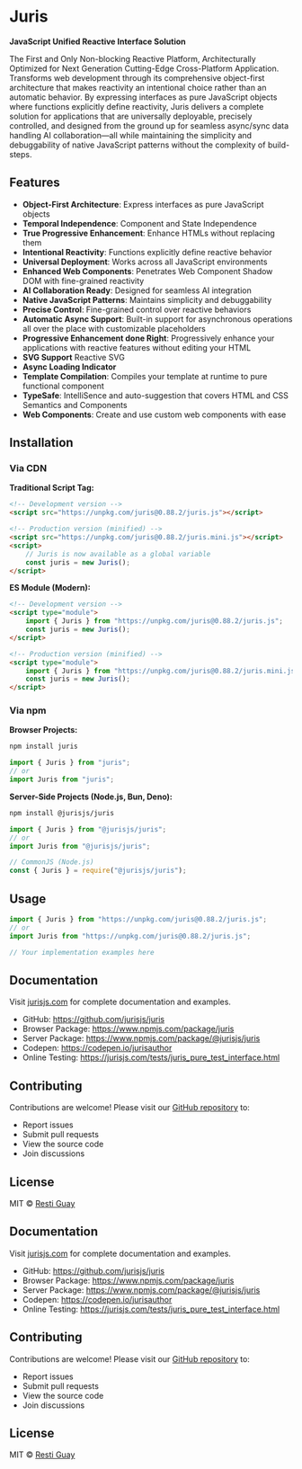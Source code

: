 # Juris

**JavaScript Unified Reactive Interface Solution**

The First and Only Non-blocking Reactive Platform, Architecturally Optimized for Next Generation Cutting-Edge Cross-Platform Application.
Transforms web development through its comprehensive object-first architecture that makes reactivity an intentional choice rather than an automatic behavior. By expressing interfaces as pure JavaScript objects where functions explicitly define reactivity, Juris delivers a complete solution for applications that are universally deployable, precisely controlled, and designed from the ground up for seamless async/sync data handling AI collaboration—all while maintaining the simplicity and debuggability of native JavaScript patterns without the complexity of build-steps.

## Features

- **Object-First Architecture**: Express interfaces as pure JavaScript objects
- **Temporal Independence**: Component and State Independence
- **True Progressive Enhancement**: Enhance HTMLs without replacing them
- **Intentional Reactivity**: Functions explicitly define reactive behavior
- **Universal Deployment**: Works across all JavaScript environments
- **Enhanced Web Components**: Penetrates Web Component Shadow DOM with fine-grained reactivity
- **AI Collaboration Ready**: Designed for seamless AI integration
- **Native JavaScript Patterns**: Maintains simplicity and debuggability
- **Precise Control**: Fine-grained control over reactive behaviors
- **Automatic Async Support**: Built-in support for asynchronous operations all over the place with customizable placeholders
- **Progressive Enhancement done Right**: Progressively enhance your applications with reactive features without editing your HTML
- **SVG Support** Reactive SVG
- **Async Loading Indicator**
- **Template Compilation**: Compiles your template at runtime to pure functional component
- **TypeSafe**: IntelliSence and auto-suggestion that covers HTML and CSS Semantics and Components
- **Web Components**: Create and use custom web components with ease

## Installation

### Via CDN

**Traditional Script Tag:**

```html
<!-- Development version -->
<script src="https://unpkg.com/juris@0.88.2/juris.js"></script>

<!-- Production version (minified) -->
<script src="https://unpkg.com/juris@0.88.2/juris.mini.js"></script>
<script>
	// Juris is now available as a global variable
	const juris = new Juris();
</script>
```

**ES Module (Modern):**

```html
<!-- Development version -->
<script type="module">
	import { Juris } from "https://unpkg.com/juris@0.88.2/juris.js";
	const juris = new Juris();
</script>

<!-- Production version (minified) -->
<script type="module">
	import { Juris } from "https://unpkg.com/juris@0.88.2/juris.mini.js";
	const juris = new Juris();
</script>
```

### Via npm

**Browser Projects:**
```bash
npm install juris
```

```javascript
import { Juris } from "juris";
// or
import Juris from "juris";
```

**Server-Side Projects (Node.js, Bun, Deno):**
```bash
npm install @jurisjs/juris
```

```javascript
import { Juris } from "@jurisjs/juris";
// or
import Juris from "@jurisjs/juris";

// CommonJS (Node.js)
const { Juris } = require("@jurisjs/juris");
```

## Usage

```javascript
import { Juris } from "https://unpkg.com/juris@0.88.2/juris.js";
// or
import Juris from "https://unpkg.com/juris@0.88.2/juris.js";

// Your implementation examples here
```

## Documentation

Visit [jurisjs.com](https://jurisjs.com) for complete documentation and examples.

- GitHub: https://github.com/jurisjs/juris
- Browser Package: https://www.npmjs.com/package/juris
- Server Package: https://www.npmjs.com/package/@jurisjs/juris
- Codepen: https://codepen.io/jurisauthor
- Online Testing: https://jurisjs.com/tests/juris_pure_test_interface.html

## Contributing

Contributions are welcome! Please visit our [GitHub repository](https://github.com/jurisjs/juris) to:

- Report issues
- Submit pull requests
- View the source code
- Join discussions

## License

MIT © [Resti Guay](https://github.com/jurisjs)

## Documentation

Visit [jurisjs.com](https://jurisjs.com) for complete documentation and examples.

- GitHub: https://github.com/jurisjs/juris
- Browser Package: https://www.npmjs.com/package/juris
- Server Package: https://www.npmjs.com/package/@jurisjs/juris
- Codepen: https://codepen.io/jurisauthor
- Online Testing: https://jurisjs.com/tests/juris_pure_test_interface.html

## Contributing

Contributions are welcome! Please visit our [GitHub repository](https://github.com/jurisjs/juris) to:

- Report issues
- Submit pull requests
- View the source code
- Join discussions

## License

MIT © [Resti Guay](https://github.com/jurisjs)